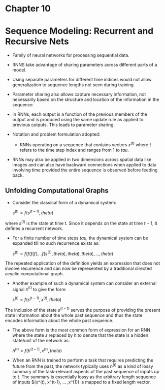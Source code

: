 # Chapter 10
# Sequence Modeling: Recurrent and Recursive Nets

* Family of neural networks for processing sequential data.

* RNNS take advantage of sharing parameters across different parts of a model.

* Using separate parameters for different time indices would not allow generalization to sequence lengths not seen during training.

* Parameter sharing also allows capture necessary information, not necessarily based on the structure and location of the information in the sequence.

* In RNNs, each output is a function of the previous members of the output and is produced using the same update rule as applied to previous outputs. This leads to parameter sharing.
 
* Notation and problem formulation adopted:
	* RNNs operating on a sequence that contains vectors $x^(t)$ where $t$ refers to the time step index and ranges from $1$ to $tau$.

* RNNs may also be applied in two dimensions across spatial data like images and can also have backward connections when applied to data involving time provided the entire sequence is observed before feeding back.

## Unfolding Computational Graphs

* Consider the classical form of a dynamical system:

	$s^(t) = f(s^(t-1), theta)$
	
 where $s^(t)$ is the state at time $t$. Since it depends on the state at time $t-1$, it defines a recurrent network.

* For a finite number of time steps $tau$, the dynamical system can be expanded till no such recurrence exists as:

	$s^(t) = f(f(f(f(....f(s^(1), theta), theta), theta), ... ,theta)$
	
 The repeated application of the definition yields an expression that does not involve recurrence and can now be represented by a traditional directed acyclic computational graph.
 
* Another example of such a dynamical system can consider an external signal $x^(t)$ to give the form:

	$s^(t) = f(s^(t-1), x^(t), theta)$
	
 The inclusion of the state $s^(t-1)$ serves the purpose of providing the present state information about the whole past sequence and thus the state encodes information about the whole past sequence.
 
* The above form is the most common form of expression for an RNN where the state $s$ replaced by $h$ to denote that the state is a hidden state/unit of the network as:
	
	$h^(t) = f(h^(t-1), x^(t), theta)$
	
* When an RNN is trained to perform a task that requires predicting the future from the past, the network typically uses $h^(t)$ as a kind of lossy summary of the task-relevant aspects of the past sequence of inputs up to $t$. The summary is essentially lossy as the arbitrary length sequence of inputs $(x^(t), x^(t-1), ... ,x^(1)) is mapped to a fixed length vector.
